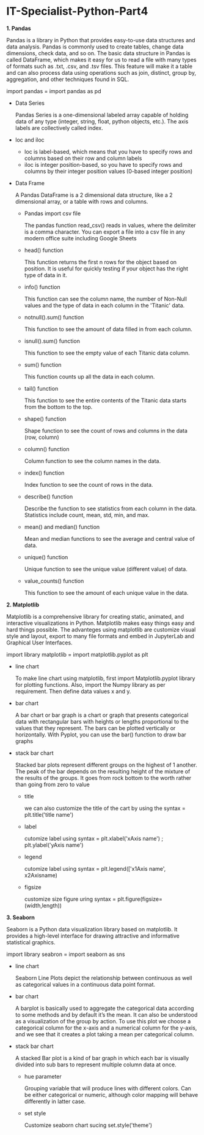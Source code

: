 # IT-Specialist-Python-Part4

**1. Pandas**

Pandas is a library in Python that provides easy-to-use data structures and data analysis. Pandas is commonly used to create tables, change data dimensions, check data, and so on. The basic data structure in Pandas is called DataFrame, which makes it easy for us to read a file with many types of formats such as .txt, .csv, and .tsv files. This feature will make it a table and can also process data using operations such as join, distinct, group by, aggregation, and other techniques found in SQL.

import pandas = import pandas as pd

- Data Series

   Pandas Series is a one-dimensional labeled array capable of holding data of any type (integer, string, float, python objects, etc.). The axis labels are collectively   called index.
 
- loc and iloc
   * loc is label-based, which means that you have to specify rows and columns based on their row and column labels
   * iloc is integer position-based, so you have to specify rows and columns by their integer position values (0-based integer position)

- Data Frame

   A Pandas DataFrame is a 2 dimensional data structure, like a 2 dimensional array, or a table with rows and columns.

   * Pandas import csv file

     The pandas function read_csv() reads in values, where the delimiter is a comma character. You can export a file into a csv file in any modern office suite including Google Sheets

   * head() function
  
     This function returns the first n rows for the object based on position. It is useful for quickly testing if your object has the right type of data in it.
   
   * info() function
   
     This function can see the column name, the number of Non-Null values and the type of data in each column in the 'Titanic' data.
   
   * notnull().sum() function
   
     This function to see the amount of data filled in from each column.
     
   * isnull().sum() function
     
     This function to see the empty value of each Titanic data column.
    
   * sum() function

     This function counts up all the data in each column.
     
   * tail() function
   
     This function to see the entire contents of the Titanic data starts from the bottom to the top.
     
   * shape() function
   
     Shape function to see the count of rows and columns in the data (row, column)
     
   * column() function
   
     Column function to see the column names in the data.
     
   * index() function
   
     Index function to see the count of rows in the data.
     
   * describe() function
   
     Describe the function to see statistics from each column in the data. Statistics include count, mean, std, min, and max.
     
   * mean() and median() function
   
     Mean and median functions to see the average and central value of data.
     
   * unique() function
   
     Unique function to see the unique value (different value) of data.
     
   * value_counts() function

     This function to see the amount of each unique value in the data.
  
**2. Matplotlib**
  
Matplotlib is a comprehensive library for creating static, animated, and interactive visualizations in Python. Matplotlib makes easy things easy and hard things possible. The advanteges using matplotlib are customize visual style and layout, export to many file formats and embed in JupyterLab and Graphical User Interfaces.

import library matplotlib = import matplotlib.pyplot as plt

- line chart

   To make line chart using matplotlib, first import Matplotlib.pyplot library for plotting functions. Also, import the Numpy library as per requirement. Then define data values x and y. 

- bar chart

   A bar chart or bar graph is a chart or graph that presents categorical data with rectangular bars with heights or lengths proportional to the values that they represent. The bars can be plotted vertically or horizontally. With Pyplot, you can use the bar() function to draw bar graphs

- stack bar chart

   Stacked bar plots represent different groups on the highest of 1 another. The peak of the bar depends on the resulting height of the mixture of the results of the groups. It goes from rock bottom to the worth rather than going from zero to value
   
   * title
      
      we can also customize the title of the cart by using the syntax = plt.title('title name')
    
   * label
   
      cutomize label using syntax = plt.xlabel('xAxis name') ; plt.ylabel('yAxis name')
      
   * legend
   
      cutomize label using syntax = plt.legend(['x1Axis name', x2Axisname)
      
   * figsize
   
      customize size figure uring syntax = plt.figure(figsize=(width,length))
  
**3. Seaborn**
  
Seaborn is a Python data visualization library based on matplotlib. It provides a high-level interface for drawing attractive and informative statistical graphics.

import library seabron = import seaborn as sns

- line chart

   Seaborn Line Plots depict the relationship between continuous as well as categorical values in a continuous data point format.

- bar chart

   A barplot is basically used to aggregate the categorical data according to some methods and by default it’s the mean. It can also be understood as a visualization of the group by action. To use this plot we choose a categorical column for the x-axis and a numerical column for the y-axis, and we see that it creates a plot taking a mean per categorical column.
   
- stack bar chart

   A stacked Bar plot is a kind of bar graph in which each bar is visually divided into sub bars to represent multiple column data at once. 
   
   * hue parameter
   
     Grouping variable that will produce lines with different colors. Can be either categorical or numeric, although color mapping will behave differently in latter case.
    
   * set style
   
      Customize seaborn chart sucing set.style('theme')
    

   
